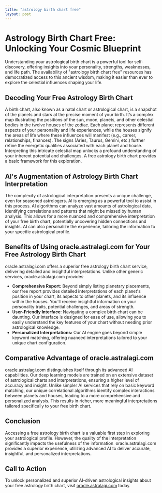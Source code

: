 ```yaml
---
title: "astrology birth chart free"
layout: post
---
```


# Astrology Birth Chart Free: Unlocking Your Cosmic Blueprint

Understanding your astrological birth chart is a powerful tool for self-discovery, offering insights into your personality, strengths, weaknesses, and life path.  The availability of "astrology birth chart free" resources has democratized access to this ancient wisdom, making it easier than ever to explore the celestial influences shaping your life.

## Decoding Your Free Astrology Birth Chart

A birth chart, also known as a natal chart or astrological chart, is a snapshot of the planets and stars at the precise moment of your birth.  It’s a complex map illustrating the positions of the sun, moon, planets, and other celestial bodies in the twelve houses of the zodiac.  Each planet represents different aspects of your personality and life experiences, while the houses signify the areas of life where these influences will manifest (e.g., career, relationships, finances).  The signs (Aries, Taurus, Gemini, etc.) further refine the energetic qualities associated with each planet and house.  Interpreting this intricate celestial map unlocks a profound understanding of your inherent potential and challenges.  A free astrology birth chart provides a basic framework for this exploration.

## AI's Augmentation of Astrology Birth Chart Interpretation

The complexity of astrological interpretation presents a unique challenge, even for seasoned astrologers.  AI is emerging as a powerful tool to assist in this process.  AI algorithms can analyze vast amounts of astrological data, identifying correlations and patterns that might be missed by human analysis.  This allows for a more nuanced and comprehensive interpretation of your free birth chart, potentially uncovering hidden connections and insights.  AI can also personalize the experience, tailoring the information to your specific astrological profile.

##  Benefits of Using oracle.astralagi.com for Your Free Astrology Birth Chart

oracle.astralagi.com offers a superior free astrology birth chart service, delivering detailed and insightful interpretations.  Unlike other generic services, oracle.astralagi.com provides:

* **Comprehensive Report:**  Beyond simply listing planetary placements, our free report provides detailed interpretations of each planet's position in your chart, its aspects to other planets, and its influence within the houses.  You'll receive insightful information on your personality traits, potential challenges, and areas of strength.
* **User-Friendly Interface:**  Navigating a complex birth chart can be daunting.  Our interface is designed for ease of use, allowing you to easily understand the key features of your chart without needing prior astrological knowledge.
* **Personalized Interpretations:**  Our AI engine goes beyond simple keyword matching, offering nuanced interpretations tailored to your unique chart configuration.


##  Comparative Advantage of oracle.astralagi.com

oracle.astralagi.com distinguishes itself through its advanced AI capabilities. Our deep learning models are trained on an extensive dataset of astrological charts and interpretations, ensuring a higher level of accuracy and insight.  Unlike simpler AI services that rely on basic keyword matching, our unique correlational algorithms identify complex interactions between planets and houses, leading to a more comprehensive and personalized analysis.  This results in richer, more meaningful interpretations tailored specifically to your free birth chart.

## Conclusion

Accessing a free astrology birth chart is a valuable first step in exploring your astrological profile.  However, the quality of the interpretation significantly impacts the usefulness of the information.  oracle.astralagi.com provides a superior experience, utilizing advanced AI to deliver accurate, insightful, and personalized interpretations.

## Call to Action

To unlock personalized and superior AI-driven astrological insights about your free astrology birth chart, visit [oracle.astralagi.com](https://oracle.astralagi.com) today.
